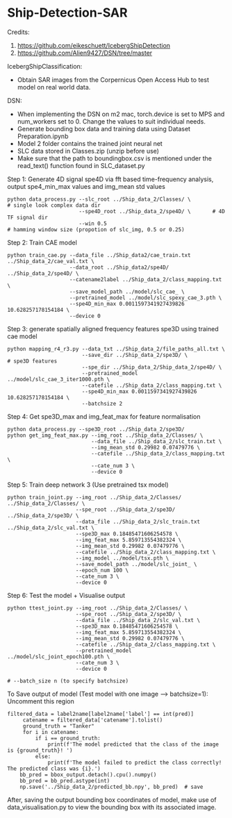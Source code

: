 # Ship-Detection-SAR

Credits: 
1) https://github.com/eikeschuett/IcebergShipDetection 
2) https://github.com/Alien9427/DSN/tree/master

IcebergShipClassification:
* Obtain SAR images from the Corpernicus Open Access Hub to test model on real world data.



DSN:

* When implementing the DSN on m2 mac, torch.device is set to MPS and num_workers set to 0. Change the values to suit individual needs.
* Generate bounding box data and training data using Dataset Preparation.ipynb
* Model 2 folder contains the trained joint neural net
* SLC data stored in Classes.zip (unzip before use)
* Make sure that the path to boundingbox.csv is mentioned under the read_text() function found in SLC_dataset.py

Step 1: Generate 4D signal spe4D via fft based time-frequency analysis, output spe4_min_max values and img_mean std values

```
python data_process.py --slc_root ../Ship_data_2/Classes/ \                 # single look complex data dir
                       --spe4D_root ../Ship_data_2/spe4D/ \       # 4D TF signal dir
                       --win 0.5                                      # hamming window size (propotion of slc_img, 0.5 or 0.25)
```

Step 2: Train CAE model 
```
python train_cae.py --data_file ../Ship_data2/cae_train.txt ../Ship_data_2/cae_val.txt \
                    --data_root ../Ship_data2/spe4D/ ../Ship_data_2/spe4D/ \
                    --catename2label ../Ship_data_2/class_mapping.txt \
                    --save_model_path ../model/slc_cae_ \
                    --pretrained_model ../model/slc_spexy_cae_3.pth \
                    --spe4D_min_max 0.0011597341927439826 10.628257178154184 \
                    --device 0
```
Step 3: generate spatially aligned frequency features spe3D using trained cae model
```
python mapping_r4_r3.py --data_txt ../Ship_data_2/file_paths_all.txt \
                        --save_dir ../Ship_data_2/spe3D/ \            # spe3D features
                        --spe_dir ../Ship_data_2/Ship_data_2/spe4D/ \
                        --pretrained_model ../model/slc_cae_3_iter1000.pth \
                        --catefile ../Ship_data_2/class_mapping.txt \
                        --spe4D_min_max 0.0011597341927439826 10.628257178154184 \
                        --batchsize 2
```
Step 4: Get spe3D_max and img_feat_max for feature normalisation
```
python data_process.py --spe3D_root ../Ship_data_2/spe3D/
python get_img_feat_max.py --img_root ../Ship_data_2/Classes/ \
                           --data_file ../Ship_data_2/slc_train.txt \
                           --img_mean_std 0.29982 0.07479776 \
                           --catefile ../Ship_data_2/class_mapping.txt \
                           --cate_num 3 \
                           --device 0
```
Step 5: Train deep network 3 (Use pretrained tsx model)
```
python train_joint.py --img_root ../Ship_data_2/Classes/ ../Ship_data_2/Classes/ \
                      --spe_root ../Ship_data_2/spe3D/ ../Ship_data_2/spe3D/ \
                      --data_file ../Ship_data_2/slc_train.txt ../Ship_data_2/slc_val.txt \
                      --spe3D_max 0.18485471606254578 \
                      --img_feat_max 5.859713554382324 \
                      --img_mean_std 0.29982 0.07479776 \
                      --catefile ../Ship_data_2/class_mapping.txt \
                      --img_model ../model/tsx.pth \
                      --save_model_path ../model/slc_joint_ \
                      --epoch_num 100 \
                      --cate_num 3 \
                      --device 0
```
Step 6: Test the model + Visualise output
```
python ttest_joint.py --img_root ../Ship_data_2/Classes/ \
                      --spe_root ../Ship_data_2/spe3D/ \
                      --data_file ../Ship_data_2/slc_val.txt \
                      --spe3D_max 0.18485471606254578 \
                      --img_feat_max 5.859713554382324 \
                      --img_mean_std 0.29982 0.07479776 \
                      --catefile ../Ship_data_2/class_mapping.txt \
                      --pretrained_model ../model/slc_joint_epoch100.pth \
                      --cate_num 3 \
                      --device 0

# --batch_size n (to specify batchsize)
```
To Save output of model (Test model with one image --> batchsize=1):
Uncomment this region
```
filtered_data = label2name[label2name['label'] == int(pred)]
     catename = filtered_data['catename'].tolist()
     ground_truth = "Tanker"
     for i in catename:
         if i == ground_truth:
             print(f'The model predicted that the class of the image is {ground_truth}! ')
         else:
             print(f'The model failed to predict the class correctly! The predicted class was {i}.')
    bb_pred = bbox_output.detach().cpu().numpy()
    bb_pred = bb_pred.astype(int)
    np.save('../Ship_data_2/predicted_bb.npy', bb_pred)  # save
```
After, saving the output bounding box coordinates of model, make use of data_visualisation.py to view the bounding box with its associated image.


